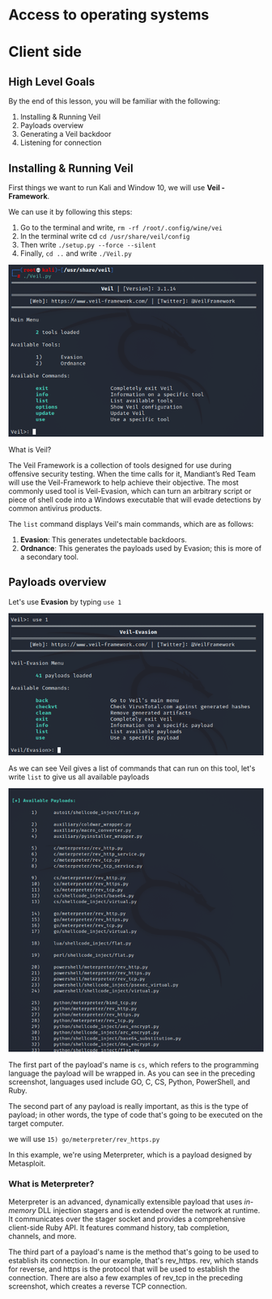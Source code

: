 # Access to operating systems

# Client side

## High Level Goals

By the end of this lesson, you will be familiar with the following:
1. Installing & Running Veil
2. Payloads overview
3. Generating a Veil backdoor
4. Listening for connection 

## Installing & Running Veil

First things we want to run Kali and Window 10,  we will use **Veil - Framework**.

We can use it by following this steps:

1. Go to the terminal and write, `rm -rf /root/.config/wine/vei` 
2. In the terminal write cd `cd /usr/share/veil/config`
3. Then write `./setup.py --force --silent`
4. Finally, `cd ..` and write `./Veil.py`

![Veil1](/img/Veil1.png)


What is Veil?

The Veil Framework is a collection of tools designed for use during offensive security testing. When the time calls for it, Mandiant’s Red Team will use the Veil-Framework to help achieve their objective.  The most commonly used tool is Veil-Evasion, which can turn an arbitrary script or piece of shell code into a Windows executable that will evade detections by common antivirus products.

The `list` command displays Veil's main commands, which are as follows:

1. **Evasion**: This generates undetectable backdoors.
2. **Ordnance**: This generates the payloads used by Evasion; this is more of a
secondary tool.

## Payloads overview

Let's use **Evasion** by typing `use 1` 

![Veil2](/img/Veil2.png)

As we can see Veil gives a list of commands that can run on this tool, let's write `list` to give us all available payloads 

![Veil3](/img/Veil3.png)

The first part of the payload's name is `cs`, which refers to the programming
language the payload will be wrapped in. As you can see in the preceding
screenshot, languages used include GO, C, CS, Python, PowerShell, and Ruby.

The second part of any payload is really important, as this is the type of payload;
in other words, the type of code that's going to be executed on the target
computer.

we will use `15) go/meterpreter/rev_https.py` 

In this example, we're using Meterpreter, which is a payload designed by Metasploit.

### What is Meterpreter?
Meterpreter is an advanced, dynamically extensible payload that uses _in-memory_ DLL injection stagers and is extended over the network at runtime. It communicates over the stager socket and provides a comprehensive client-side Ruby API. It features command history, tab completion, channels, and more.

The third part of a payload's name is the method that's going to be used to
establish its connection. In our example, that's rev_https. rev, which stands for
reverse, and https is the protocol that will be used to establish the connection.
There are also a few examples of rev_tcp in the preceding screenshot, which
creates a reverse TCP connection.
